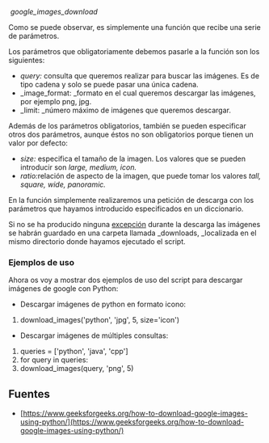 *<span id="Instalargoogle_images_download" data-mce-mark="1"> </span>_google_images_download_*

Como se puede observar, es simplemente una función que recibe una serie de parámetros.

Los parámetros que obligatoriamente debemos pasarle a la función son los siguientes:

*   <span id="Instalargoogle_images_download">_query:_ </span>consulta que queremos realizar para buscar las imágenes. Es de tipo cadena y solo se puede pasar una única cadena.
*   _<span id="Instalargoogle_images_download">image_format: </span>_formato en el cual queremos descargar las imágenes, por ejemplo png, jpg.
*   <span id="Instalargoogle_images_download">_limit: _</span>número máximo de imágenes que queremos descargar.

Además de los parámetros obligatorios, también se pueden especificar otros dos parámetros, aunque éstos no son obligatorios porque tienen un valor por defecto:

*   <span id="Instalargoogle_images_download">_size:_ </span>especifica el tamaño de la imagen. Los valores que se pueden introducir son _large, medium, icon._
*   <span id="Instalargoogle_images_download">_ratio:_</span>relación de aspecto de la imagen, que puede tomar los valores _tall, square, wide, panoramic._

En la función simplemente realizaremos una petición de descarga con los parámetros que hayamos introducido especificados en un diccionario.

Si no se ha producido ninguna [excepción](https://mapecode.com/excepciones-en-python/) durante la descarga las imágenes se habrán guardado en una carpeta llamada _downloads, _localizada en el mismo directorio donde hayamos ejecutado el script.

### <span id="Instalargoogle_images_download">Ejemplos de uso</span>

Ahora os voy a mostrar dos ejemplos de uso del script para descargar imágenes de google con Python:

*   Descargar imágenes de python en formato icono:

<div class="EnlighterJSWrapper gitEnlighterJSWrapper">

1.  <span id="Instalargoogle_images_download">download_images</span><span id="Instalargoogle_images_download">(</span><span id="Instalargoogle_images_download">'python'</span><span id="Instalargoogle_images_download">,</span> <span id="Instalargoogle_images_download">'jpg'</span><span id="Instalargoogle_images_download">,</span> <span id="Instalargoogle_images_download">5</span><span id="Instalargoogle_images_download">, size=</span><span id="Instalargoogle_images_download">'icon'</span><span id="Instalargoogle_images_download">)</span>

</div>

*   Descargar imágenes de múltiples consultas:

<div class="EnlighterJSWrapper gitEnlighterJSWrapper">

1.  <span id="Instalargoogle_images_download">queries =</span> <span id="Instalargoogle_images_download">[</span><span id="Instalargoogle_images_download">'python'</span><span id="Instalargoogle_images_download">,</span> <span id="Instalargoogle_images_download">'java'</span><span id="Instalargoogle_images_download">,</span> <span id="Instalargoogle_images_download">'cpp'</span><span id="Instalargoogle_images_download">]</span>
2.  <span id="Instalargoogle_images_download">for</span> <span id="Instalargoogle_images_download">query</span> <span id="Instalargoogle_images_download">in</span> <span id="Instalargoogle_images_download">queries:</span>
3.  <span id="Instalargoogle_images_download">download_images</span><span id="Instalargoogle_images_download">(</span><span id="Instalargoogle_images_download">query,</span> <span id="Instalargoogle_images_download">'png'</span><span id="Instalargoogle_images_download">,</span> <span id="Instalargoogle_images_download">5</span><span id="Instalargoogle_images_download">)</span>

</div>

## <span id="Instalargoogle_images_download">Fuentes</span>

*   [https://www.geeksforgeeks.org/how-to-download-google-images-using-python/](https://www.geeksforgeeks.org/how-to-download-google-images-using-python/)
